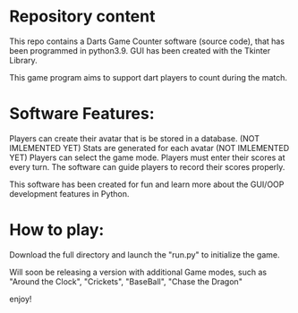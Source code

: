 # Repository content

This repo contains a Darts Game Counter software (source code), that has been programmed in python3.9.
GUI has been created with the Tkinter Library.

This game program aims to support dart players to count during the match.

# Software Features:
Players can create their avatar that is be stored in a database. (NOT IMLEMENTED YET)
Stats are generated for each avatar (NOT IMLEMENTED YET)
Players can select the game mode.
Players must enter their scores at every turn.
The software can guide players to record their scores properly.

This software has been created for fun and learn more about the GUI/OOP development features in Python.

# How to play:

Download the full directory and launch the "run.py" to initialize the game.

Will soon be releasing a version with additional Game modes, such as "Around the Clock", "Crickets", "BaseBall", "Chase the Dragon"

enjoy!
